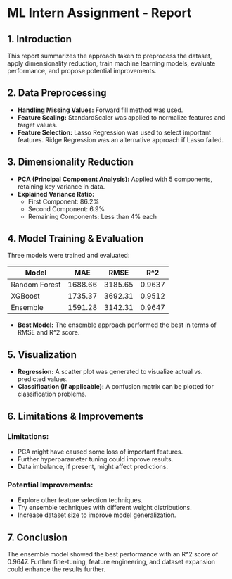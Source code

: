 # ML Intern Assignment - Report

## 1. Introduction
This report summarizes the approach taken to preprocess the dataset, apply dimensionality reduction, train machine learning models, evaluate performance, and propose potential improvements.

## 2. Data Preprocessing
- **Handling Missing Values:** Forward fill method was used.
- **Feature Scaling:** StandardScaler was applied to normalize features and target values.
- **Feature Selection:** Lasso Regression was used to select important features. Ridge Regression was an alternative approach if Lasso failed.

## 3. Dimensionality Reduction
- **PCA (Principal Component Analysis):** Applied with 5 components, retaining key variance in data.
- **Explained Variance Ratio:**
  - First Component: 86.2%
  - Second Component: 6.9%
  - Remaining Components: Less than 4% each

## 4. Model Training & Evaluation
Three models were trained and evaluated:

| Model          | MAE     | RMSE    | R^2    |
|---------------|---------|---------|--------|
| Random Forest | 1688.66 | 3185.65 | 0.9637 |
| XGBoost      | 1735.37 | 3692.31 | 0.9512 |
| Ensemble     | 1591.28 | 3142.31 | 0.9647 |

- **Best Model:** The ensemble approach performed the best in terms of RMSE and R^2 score.

## 5. Visualization
- **Regression:** A scatter plot was generated to visualize actual vs. predicted values.
- **Classification (If applicable):** A confusion matrix can be plotted for classification problems.

## 6. Limitations & Improvements
### **Limitations:**
- PCA might have caused some loss of important features.
- Further hyperparameter tuning could improve results.
- Data imbalance, if present, might affect predictions.

### **Potential Improvements:**
- Explore other feature selection techniques.
- Try ensemble techniques with different weight distributions.
- Increase dataset size to improve model generalization.

## 7. Conclusion
The ensemble model showed the best performance with an R^2 score of 0.9647. Further fine-tuning, feature engineering, and dataset expansion could enhance the results further.


